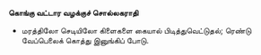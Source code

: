 **கொங்கு வட்டார வழக்குச் சொல்லகராதி**
- மரத்திலோ செடியிலோ கிளைகளை கையால் பிடித்துவெட்டுதல்; ரெண்டு வேப்பெலைக் கொத்து இனுங்கிப் போடு.

